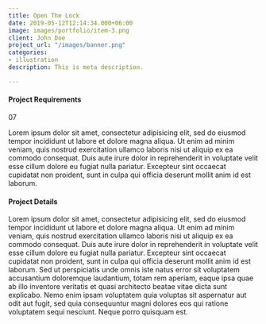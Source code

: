 ```yaml
---
title: Open The Lock
date: 2019-05-12T12:14:34.000+06:00
image: images/portfolio/item-3.png
client: John Doe
project_url: "/images/banner.png"
categories:
- illustration
description: This is meta description.

---
```

#### Project Requirements

07

Lorem ipsum dolor sit amet, consectetur adipisicing elit, sed do eiusmod tempor incididunt ut labore
et dolore magna aliqua. Ut enim ad minim veniam, quis nostrud exercitation ullamco laboris nisi ut aliquip
ex ea commodo consequat. Duis aute irure dolor in reprehenderit in voluptate velit esse cillum dolore eu
fugiat nulla pariatur. Excepteur sint occaecat cupidatat non proident, sunt in culpa qui officia deserunt
mollit anim id est laborum.

#### Project Details

Lorem ipsum dolor sit amet, consectetur adipisicing elit, sed do eiusmod tempor incididunt ut labore et
dolore magna aliqua. Ut enim ad minim veniam, quis nostrud exercitation ullamco laboris nisi ut aliquip ex
ea commodo consequat. Duis aute irure dolor in reprehenderit in voluptate velit esse cillum dolore eu fugiat
nulla pariatur. Excepteur sint occaecat cupidatat non proident, sunt in culpa qui officia deserunt mollit
anim id est laborum. Sed ut perspiciatis unde omnis iste natus error sit voluptatem accusantium doloremque
laudantium, totam rem aperiam, eaque ipsa quae ab illo inventore veritatis et quasi architecto beatae vitae
dicta sunt explicabo. Nemo enim ipsam voluptatem quia voluptas sit aspernatur aut odit aut fugit, sed quia
consequuntur magni dolores eos qui ratione voluptatem sequi nesciunt. Neque porro quisquam est.